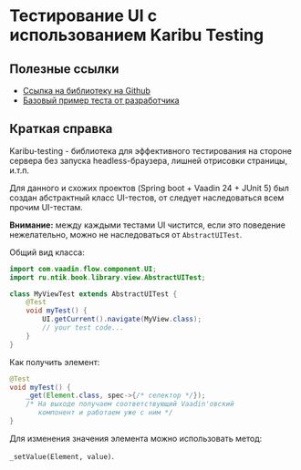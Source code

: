 # Тестирование UI с использованием Karibu Testing

## Полезные ссылки
- [Ссылка на библиотеку на Github](https://github.com/mvysny/karibu-testing)
- [Базовый пример теста от разработчика](https://github.com/mvysny/t-shirt-shop-example/blob/master/src/test/java/com/vaadin/tshirtshop/ApplicationTest.java)

## Краткая справка

Karibu-testing - библиотека для эффективного тестирования на стороне сервера
без запуска headless-браузера, лишней отрисовки страницы, и.т.п.

Для данного и схожих проектов (Spring boot + Vaadin 24 + JUnit 5)
был создан абстрактный класс UI-тестов,
от следует наследоваться всем прочим UI-тестам.

**Внимание:** между каждыми тестами UI чистится, если это поведение нежелательно,
можно не наследоваться от `AbstractUITest`.

Общий вид класса:

```java
import com.vaadin.flow.component.UI;
import ru.ntik.book.library.view.AbstractUITest;

class MyViewTest extends AbstractUITest {
    @Test
    void myTest() {
        UI.getCurrent().navigate(MyView.class);
        // your test code...
    }
}
```

Как получить элемент:
```java
@Test
void myTest() {
    _get(Element.class, spec->{/* селектор */});
    /* На выходе получаем соответствующий Vaadin'овский
       компонент и работаем уже с ним */
}
```

Для изменения значения элемента можно использовать метод:

`_setValue(Element, value)`.